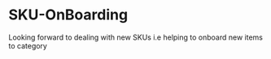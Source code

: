 # SKU-OnBoarding 

Looking forward to dealing with new SKUs i.e helping to onboard new items to category
